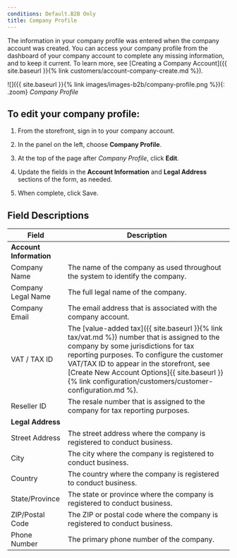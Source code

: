 ```yaml
---
conditions: Default.B2B Only
title: Company Profile
---
```


The information in your company profile was entered when the company account was created. You can access your company profile from the dashboard of your company account to complete any missing information, and to keep it current. To learn more, see [Creating a Company Account]({{ site.baseurl }}{% link customers/account-company-create.md %}).

![]({{ site.baseurl }}{% link images/images-b2b/company-profile.png %}){: .zoom}
_Company Profile_

## To edit your company profile:

1. From the storefront, sign in to your company account.

1. In the panel on the left, choose **Company Profile**.

1. At the top of the page after _Company Profile_, click **Edit**.

1. Update the fields in the **Account Information** and **Legal Address** sections of the form, as needed.

1. When complete, click <span class="btn">Save</span>.

## Field Descriptions

|Field|Description|
|--- |--- |
|**Account Information**||
|Company Name|The name of the company as used throughout the system to identify the company.|
|Company Legal Name|The full legal name of the company.|
|Company Email|The email address that is associated with the company account.|
|VAT / TAX ID|The [value-added tax]({{ site.baseurl }}{% link tax/vat.md %}) number that is assigned to the company by some jurisdictions for tax reporting purposes. To configure the customer VAT/TAX ID to appear in the storefront, see [Create New Account Options]{{ site.baseurl }}{% link configuration/customers/customer-configuration.md %}.|
|Reseller ID|The resale number that is assigned to the company for tax reporting purposes.|
|**Legal Address**||
|Street Address|The street address where the company is registered to conduct business.|
|City|The city where the company is registered to conduct business.|
|Country|The country where the company is registered to conduct business.|
|State/Province|The state or province where the company is registered to conduct business.|
|ZIP/Postal Code|The ZIP or postal code where the company is registered to conduct business.|
|Phone Number|The primary phone number of the company.|

